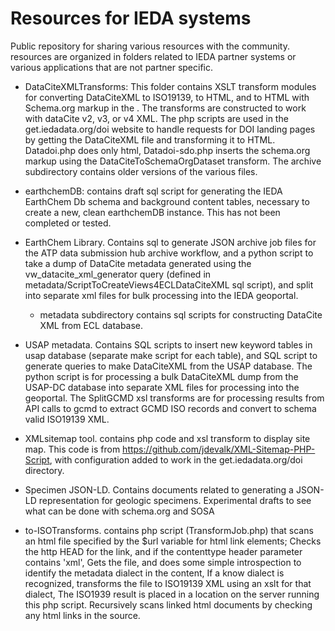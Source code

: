 # Resources for IEDA systems
Public repository for sharing various resources with the community. resources are organized in folders related to IEDA partner systems or various applications that are not partner specific.

* DataCiteXMLTransforms: This folder contains XSLT transform modules for converting DataCiteXML to ISO19139, to HTML, and to HTML with Schema.org markup in the <head>. The transforms are constructed to work with dataCite v2, v3, or v4 XML. The php scripts are used in the get.iedadata.org/doi website to handle requests for DOI landing pages by getting the DataCiteXML file and transforming it to HTML. Datadoi.php does only html, Datadoi-sdo.php inserts the schema.org markup using the DataCiteToSchemaOrgDataset transform.   The archive subdirectory contains older versions of the various files.

* earthchemDB: contains draft sql script for generating the IEDA EarthChem Db schema and background content tables, necessary to create a new, clean earthchemDB instance. This has not been completed or tested.

* EarthChem Library. Contains sql to generate JSON archive job files for the ATP data submission hub archive workflow, and a python script to take a dump of DataCite metadata generated using the vw\_datacite\_xml\_generator query (defined in metadata/ScriptToCreateViews4ECLDataCiteXML sql script), and split into separate xml files for bulk processing into the IEDA geoportal.  
  * metadata subdirectory contains sql scripts for constructing DataCite XML from ECL database.

* USAP metadata. Contains SQL scripts to insert new keyword tables in usap database (separate make script for each table), and SQL script to generate queries to make DataCiteXML from the USAP database. The python script is for processing a bulk DataCiteXML dump from the USAP-DC database into separate XML files for processing into the geoportal. The SplitGCMD xsl transforms are for processing results from API calls to gcmd to extract GCMD ISO records and convert to schema valid ISO19139 XML.

* XMLsitemap tool. contains php code and xsl transform to display site map. This code is from https://github.com/jdevalk/XML-Sitemap-PHP-Script, with configuration added to work in the get.iedadata.org/doi directory.

* Specimen JSON-LD. Contains documents related to generating a JSON-LD representation for geologic specimens. Experimental drafts to see what can be done with schema.org and SOSA

* to-ISOTransforms. contains php script (TransformJob.php) that scans an html file specified by the $url variable for html link elements; 
   Checks the http HEAD for the link, and if the contenttype header parameter contains 'xml',
   Gets the file, and does some simple introspection to identify the metadata dialect in the content, 
   If a know dialect is recognized, transforms the file to ISO19139 XML using an xslt for that dialect, 
   The ISO1939 result is placed in a location on the server running this php script. Recursively scans linked html documents by checking any html links in the source. 
